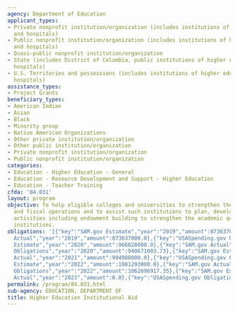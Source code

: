 ```yaml
---
agency: Department of Education
applicant_types:
- Private nonprofit institution/organization (includes institutions of higher education
  and hospitals)
- Public nonprofit institution/organization (includes institutions of higher education
  and hospitals)
- Quasi-public nonprofit institution/organization
- State (includes District of Columbia, public institutions of higher education and
  hospitals)
- U.S. Territories and possessions (includes institutions of higher education and
  hospitals)
assistance_types:
- Project Grants
beneficiary_types:
- American Indian
- Asian
- Black
- Minority group
- Native American Organizations
- Other private institution/organization
- Other public institution/organization
- Private nonprofit institution/organization
- Public nonprofit institution/organization
categories:
- Education - Higher Education - General
- Education - Resource Development and Support - Higher Education
- Education - Teacher Training
cfda: '84.031'
layout: program
objective: To help eligible colleges and universities to strengthen their management
  and fiscal operations and to assist such institutions to plan, develop, or implement
  activities including endowment building to strengthen the academic quality of their
  institutions.
obligations: '[{"key":"SAM.gov Estimate","year":"2019","amount":873637000.0},{"key":"SAM.gov
  Actual","year":"2019","amount":873637000.0},{"key":"USASpending.gov Obligations","year":"2019","amount":852734982.21},{"key":"SAM.gov
  Estimate","year":"2020","amount":966028000.0},{"key":"SAM.gov Actual","year":"2020","amount":966028000.0},{"key":"USASpending.gov
  Obligations","year":"2020","amount":940671003.73},{"key":"SAM.gov Estimate","year":"2021","amount":994988000.0},{"key":"SAM.gov
  Actual","year":"2021","amount":994988000.0},{"key":"USASpending.gov Obligations","year":"2021","amount":983711646.74},{"key":"SAM.gov
  Estimate","year":"2022","amount":1081293000.0},{"key":"SAM.gov Actual","year":"2022","amount":1087172000.0},{"key":"USASpending.gov
  Obligations","year":"2022","amount":1062696917.35},{"key":"SAM.gov Estimate","year":"2023","amount":1219069000.0},{"key":"SAM.gov
  Actual","year":"2023","amount":0.0},{"key":"USASpending.gov Obligations","year":"2023","amount":879302149.42}]'
permalink: /program/84.031.html
sub-agency: EDUCATION, DEPARTMENT OF
title: Higher Education Institutional Aid
---
```

